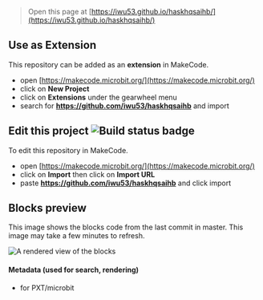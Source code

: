
> Open this page at [https://iwu53.github.io/haskhqsaihb/](https://iwu53.github.io/haskhqsaihb/)

## Use as Extension

This repository can be added as an **extension** in MakeCode.

* open [https://makecode.microbit.org/](https://makecode.microbit.org/)
* click on **New Project**
* click on **Extensions** under the gearwheel menu
* search for **https://github.com/iwu53/haskhqsaihb** and import

## Edit this project ![Build status badge](https://github.com/iwu53/haskhqsaihb/workflows/MakeCode/badge.svg)

To edit this repository in MakeCode.

* open [https://makecode.microbit.org/](https://makecode.microbit.org/)
* click on **Import** then click on **Import URL**
* paste **https://github.com/iwu53/haskhqsaihb** and click import

## Blocks preview

This image shows the blocks code from the last commit in master.
This image may take a few minutes to refresh.

![A rendered view of the blocks](https://github.com/iwu53/haskhqsaihb/raw/master/.github/makecode/blocks.png)

#### Metadata (used for search, rendering)

* for PXT/microbit
<script src="https://makecode.com/gh-pages-embed.js"></script><script>makeCodeRender("{{ site.makecode.home_url }}", "{{ site.github.owner_name }}/{{ site.github.repository_name }}");</script>
